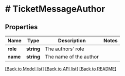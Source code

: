 # # TicketMessageAuthor

## Properties

Name | Type | Description | Notes
------------ | ------------- | ------------- | -------------
**role** | **string** | The authors&#39; role |
**name** | **string** | The name of the author |

[[Back to Model list]](../../README.md#models) [[Back to API list]](../../README.md#endpoints) [[Back to README]](../../README.md)
